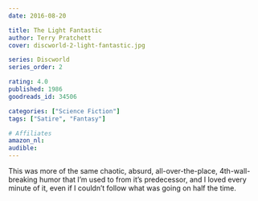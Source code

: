 ```yaml
---
date: 2016-08-20

title: The Light Fantastic
author: Terry Pratchett
cover: discworld-2-light-fantastic.jpg

series: Discworld
series_order: 2

rating: 4.0
published: 1986
goodreads_id: 34506

categories: ["Science Fiction"]
tags: ["Satire", "Fantasy"]

# Affiliates
amazon_nl: 
audible: 
---
```


This was more of the same chaotic, absurd, all-over-the-place, 4th-wall-breaking humor that I’m used to from it’s predecessor, and I loved every minute of it, even if I couldn’t follow what was going on half the time.

